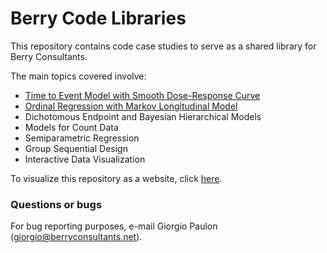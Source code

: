 # Berry Code Libraries

This repository contains code case studies to serve as a shared library for Berry Consultants.

The main topics covered involve:

* [Time to Event Model with Smooth Dose-Response Curve](./Time%20to%20Event)
* [Ordinal Regression with Markov Longitudinal Model](./Ordinal%20Regression)
* Dichotomous Endpoint and Bayesian Hierarchical Models
* Models for Count Data
* Semiparametric Regression
* Group Sequential Design
* Interactive Data Visualization

To visualize this repository as a website, click [here](https://berryconsultants.github.io/code-libraries/).

### Questions or bugs

For bug reporting purposes, e-mail Giorgio Paulon (giorgio@berryconsultants.net).